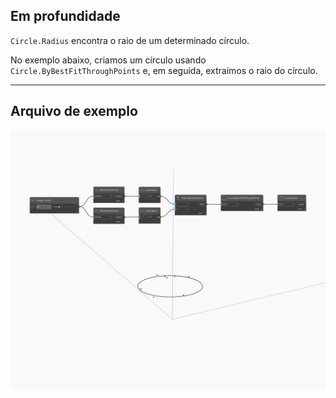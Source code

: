 ## Em profundidade
`Circle.Radius` encontra o raio de um determinado círculo.

No exemplo abaixo, criamos um círculo usando `Circle.ByBestFitThroughPoints` e, em seguida, extraímos o raio do círculo.

___
## Arquivo de exemplo

![Radius](./Autodesk.DesignScript.Geometry.Circle.Radius_img.jpg)


